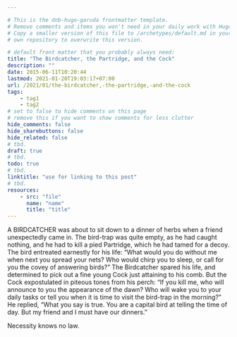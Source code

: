 ```yaml
---

# This is the dnb-hugo-garuda frontmatter template. 
# Remove comments and items you won't need in your daily work with Hugo.
# Copy a smaller version of this file to /archetypes/default.md in your
# own repository to overwrite this version.

# default front matter that you probably always need:
title: "The Birdcatcher, the Partridge, and the Cock"
description: ""
date: 2015-06-11T10:20:44
lastmod: 2021-01-20T19:03:17+07:00
url: /2021/01/the-birdcatcher,-the-partridge,-and-the-cock
tags:
    - tag1
    - tag2
# set to false to hide comments on this page
# remove this if you want to show comments for less clutter
hide_comments: false
hide_sharebuttons: false
hide_related: false
# tbd.
draft: true
# tbd.
todo: true
# tbd.
linktitle: "use for linking to this post"
# tbd.
resources:
    - src: "file"
      name: "name"
      title: "title"
---
```

A BIRDCATCHER was about to sit down to a dinner of herbs when a friend unexpectedly came in. The bird-trap was quite empty, as he had caught nothing, and he had to kill a pied Partridge, which he had tamed for a decoy. The bird entreated earnestly for his life: “What would you do without me when next you spread your nets? Who would chirp you to sleep, or call for you the covey of answering birds?” The Birdcatcher spared his life, and determined to pick out a fine young Cock just attaining to his comb. But the Cock expostulated in piteous tones from his perch: “If you kill me, who will announce to you the appearance of the dawn? Who will wake you to your daily tasks or tell you when it is time to visit the bird-trap in the morning?” He replied, “What you say is true. You are a capital bird at telling the time of day. But my friend and I must have our dinners.”

Necessity knows no law.
